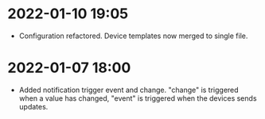 # 2022-01-10 19:05
 - Configuration refactored. Device templates now merged to single file.
# 2022-01-07 18:00
 - Added notification trigger event and change. "change" is triggered when a value has changed, "event" is triggered when the devices sends updates.  
